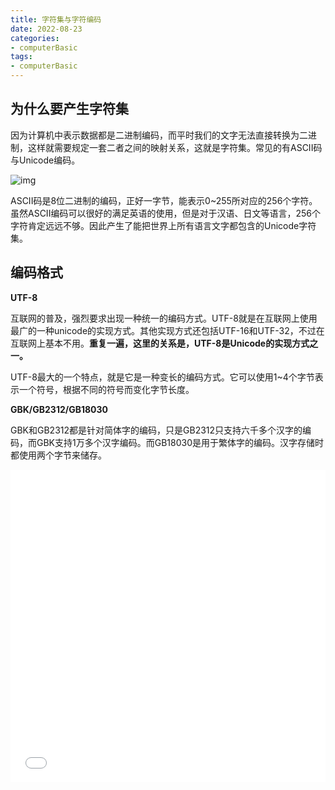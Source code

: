 ```yaml
---
title: 字符集与字符编码
date: 2022-08-23
categories:
- computerBasic
tags:
- computerBasic
---
```


## 为什么要产生字符集

因为计算机中表示数据都是二进制编码，而平时我们的文字无法直接转换为二进制，这样就需要规定一套二者之间的映射关系，这就是字符集。常见的有ASCII码与Unicode编码。

![img](https://gimg2.baidu.com/image_search/src=http%3A%2F%2Ffile1.renrendoc.com%2Ffileroot_temp2%2F2021-1%2F3%2Ff54ef861-ded1-40be-85a2-0d3f0b0d0b96%2Ff54ef861-ded1-40be-85a2-0d3f0b0d0b961.gif&refer=http%3A%2F%2Ffile1.renrendoc.com&app=2002&size=f9999,10000&q=a80&n=0&g=0n&fmt=auto?sec=1663849052&t=963babf8a6567bfc7495314a37904bcd)

ASCII码是8位二进制的编码，正好一字节，能表示0~255所对应的256个字符。虽然ASCII编码可以很好的满足英语的使用，但是对于汉语、日文等语言，256个字符肯定远远不够。因此产生了能把世界上所有语言文字都包含的Unicode字符集。

## 编码格式

**UTF-8**

互联网的普及，强烈要求出现一种统一的编码方式。UTF-8就是在互联网上使用最广的一种unicode的实现方式。其他实现方式还包括UTF-16和UTF-32，不过在互联网上基本不用。**重复一遍，这里的关系是，UTF-8是Unicode的实现方式之一。**

UTF-8最大的一个特点，就是它是一种变长的编码方式。它可以使用1~4个字节表示一个符号，根据不同的符号而变化字节长度。

**GBK/GB2312/GB18030**

GBK和GB2312都是针对简体字的编码，只是GB2312只支持六千多个汉字的编码，而GBK支持1万多个汉字编码。而GB18030是用于繁体字的编码。汉字存储时都使用两个字节来储存。

<iframe src="//player.bilibili.com/player.html?aid=729809394&bvid=BV1kD4y1z7ft&cid=811695250&page=1" allowfullscreen="allowfullscreen" width="100%" height="500" scrolling="no" frameborder="0" sandbox="allow-top-navigation allow-same-origin allow-forms allow-scripts"></iframe>


